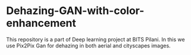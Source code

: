# Dehazing-GAN-with-color-enhancement
This repository is a part of Deep learning project at BITS Pilani. In this we use Pix2Pix Gan for dehazing in both aerial and cityscapes images.
